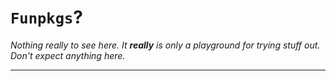`Funpkgs`?
==========

*Nothing really to see here. It **really** is only a playground for trying
stuff out. Don't expect anything here.*

* * *

